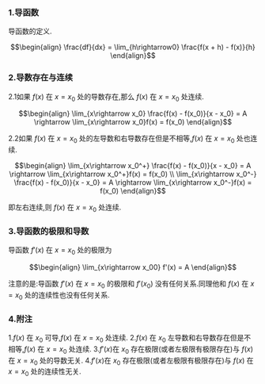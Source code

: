 ### 1.导函数
导函数的定义.

$$\begin{align}
    \frac{df}{dx} = \lim_{h\rightarrow0} \frac{f(x + h) - f(x)}{h} 
\end{align}$$

### 2.导数存在与连续
2.1如果 $f(x)$ 在 $x = x_0$ 处的导数存在,那么 $f(x)$ 在 $x = x_0$ 处连续.

$$\begin{align}
    \lim_{x\rightarrow x_0} \frac{f(x) - f(x_0)}{x - x_0} = A \rightarrow \lim_{x\rightarrow x_0}f(x) = f(x_0)
\end{align}$$

2.2如果 $f(x)$ 在 $x = x_0$ 处的左导数和右导数存在但是不相等,$f(x)$ 在 $x = x_0$ 处也连续.

$$\begin{align}
    \lim_{x\rightarrow x_0^+} \frac{f(x) - f(x_0)}{x - x_0} = A \rightarrow \lim_{x\rightarrow x_0^+}f(x) = f(x_0) \\
    \lim_{x\rightarrow x_0^-} \frac{f(x) - f(x_0)}{x - x_0} = A \rightarrow \lim_{x\rightarrow x_0^-}f(x) = f(x_0)
\end{align}$$

即左右连续,则 $f(x)$ 在 $x = x_0$ 处连续.

### 3.导函数的极限和导数
导函数 $f'(x)$ 在 $x = x_0$ 处的极限为

$$\begin{align}
    \lim_{x\rightarrow x_00} f'(x) = A
\end{align}$$

注意的是:导函数 $f'(x)$ 在 $x = x_0$ 的极限和 $f'(x_0)$ 没有任何关系.同理他和 $f(x)$ 在 $x = x_0$ 处的连续性也没有任何关系.

### 4.附注
1.$f(x)$ 在 $x_0$ 可导,$f(x)$ 在 $x = x_0$ 处连续.
2.$f(x)$ 在 $x_0$ 左导数和右导数存在但是不相等,$f(x)$ 在 $x = x_0$ 处连续.
3.$f'(x)$在 $x_0$ 存在极限(或者左极限有极限存在)与 $f(x)$ 在 $x = x_0$ 处的导数无关.
4.$f'(x)$在 $x_0$ 存在极限(或者左极限有极限存在)与 $f(x)$ 在 $x = x_0$ 处的连续性无关.
